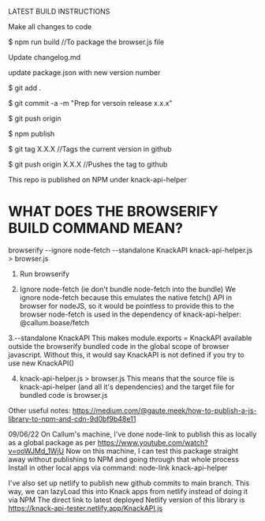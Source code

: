 LATEST BUILD INSTRUCTIONS

Make all changes to code

$ npm run build //To package the browser.js file

Update changelog.md

update package.json with new version number

$ git add .

$ git commit -a -m "Prep for versoin release x.x.x"

$ git push origin

$ npm publish

$ git tag X.X.X //Tags the current version in github

$ git push origin X.X.X //Pushes the tag to github

This repo is published on NPM under knack-api-helper

# WHAT DOES THE BROWSERIFY BUILD COMMAND MEAN?
browserify --ignore node-fetch --standalone KnackAPI knack-api-helper.js > browser.js

1. Run browserify

2. Ignore node-fetch (ie don't bundle node-fetch into the bundle)
We ignore node-fetch because this emulates the native fetch() API in browser for nodeJS, so it would be pointless to provide this to the browser
node-fetch is used in the dependency of knack-api-helper: @callum.boase/fetch

3.--standalone KnackAPI
This makes module.exports = KnackAPI available outside the browserify bundled code in the global scope of browser javascript.
Without this, it would say KnackAPI is not defined if you try to use new KnackAPI()

4. knack-api-helper.js > browser.js
This means that the source file is knack-api-helper (and all it's dependencies) and the target file for bundled code is browser.js

Other useful notes:
https://medium.com/@gaute.meek/how-to-publish-a-js-library-to-npm-and-cdn-9d0bf9b48e11 

09/06/22
On Callum's machine, I've done node-link to publish this as locally as a global package as per https://www.youtube.com/watch?v=ooWJMd_1WjU
Now on this machine, I can test this package straight away without publishing to NPM and going through that whole process
Install in other local apps via command: node-link knack-api-helper

I've also set up netlify to publish new github commits to main branch. This way, we can lazyLoad this into Knack apps from netlify
instead of doing it via NPM
The direct link to latest deployed Netlify version of this library is https://knack-api-tester.netlify.app/KnackAPI.js


